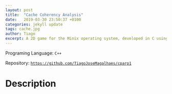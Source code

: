 ```yaml
---
layout: post
title:  "Cache Coherency Analysis"
date:   2019-03-30 23:50:37 +0100
categories: jekyll update
tags: cache.jpg
author: Tiago
excerpt: A 2D game for the Minix operating system, developed in C using only the C standard library and Minix's OS API.
---
```


Programing Language: `C++`

Repository: [`https://github.com/TiagoJoseMagalhaes/cparp1`](https://github.com/TiagoJoseMagalhaes/cparp1)

# Description

